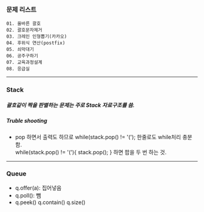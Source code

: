 ### 문제 리스트
    01. 올바른 괄호
    02. 괄호문자제거
    03. 크레인 인형뽑기(카카오)
    04. 후위식 연산(postfix)
    05. 쇠막대기
    06. 공주구하기
    07. 교육과정설계
    08. 응급실

***

### Stack   
##### 괄호같이 짝을 판별하는 문제는 주로 Stack 자료구조를 씀.   
##### Truble shooting   
* pop 하면서 출력도 하므로 while(stack.pop() != '('); 한줄로도 while처리 충분함.   
while(stack.pop() != '('){ stack.pop(); } 하면 팝을 두 번 하는 것.

***

### Queue
* q.offer(a): 집어넣음
* q.poll(): 뺌
* q.peek() q.contain() q.size()